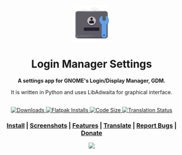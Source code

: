 <p align="center">
  <img src="data/icons/io.github.realmazharhussain.GdmSettings.svg" alt="GDM Settings Icon" width="100" height="100">
</p>

<h1 align="center">Login Manager Settings</h1>

<div align="center">
  <p><strong>A settings app for GNOME's Login/Display Manager, GDM.</strong></p>
  <p>It is written in Python and uses LibAdwaita for graphical interface.</p>
</div>

<br>

<div align="center">
  <a href="https://github.com/realmazharhussain/gdm-settings/releases/latest">
    <img alt="Downloads" src="https://img.shields.io/github/downloads/realmazharhussain/gdm-settings/total">
  </a>
  <a href="https://github.com/realmazharhussain/gdm-settings/wiki/Installation">
    <img alt="Flatpak Installs" src="https://img.shields.io/flathub/downloads/io.github.realmazharhussain.GdmSettings">
  </a>
  <a href="#">
    <img alt="Code Size" src="https://img.shields.io/github/languages/code-size/realmazharhussain/gdm-settings">
  </a>
  <a href="https://hosted.weblate.org/projects/gdm-settings/#languages">
    <img alt="Translation Status" src="https://hosted.weblate.org/widgets/gdm-settings/-/svg-badge.svg">
  </a>
</div>

<div align="center">
  <h3>
    <a href="https://github.com/realmazharhussain/gdm-settings/wiki/Installation">Install</a>
    <span> | </span>
    <a href="https://github.com/realmazharhussain/gdm-settings/wiki/Screenshots">Screenshots</a>
    <span> | </span>
    <a href="https://github.com/realmazharhussain/gdm-settings/wiki/Features">Features</a>
    <span> | </span>
    <a href="https://hosted.weblate.org/engage/gdm-settings">Translate</a>
    <span> | </span>
    <a href="https://github.com/realmazharhussain/gdm-settings/issues/new?assignees=&labels=bug&template=bug_report.yml">Report Bugs</a>
    <span> | </span>
    <a href="https://www.patreon.com/mazharhussain">Donate</a>
  </h3>
</div>

<div align="center">
  <a href="https://github.com/realmazharhussain/gdm-settings/wiki/Screenshots">
    <picture>
      <source srcset="https://github.com/realmazharhussain/gdm-settings/wiki/screenshots/screenshot-1-dark.png" media="(prefers-color-scheme: dark)">
      <img src="https://github.com/realmazharhussain/gdm-settings/wiki/screenshots/screenshot-1.png">
    </picture>
  </a>
</div>
